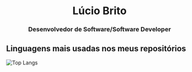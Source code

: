 <h1 align="center">Lúcio Brito</h1>
<h3 align="center">Desenvolvedor de Software/Software Developer</h3>

<h2>Linguagens mais usadas nos meus repositórios</h2>
  
![Top Langs](https://github-readme-stats.vercel.app/api/top-langs/?username=luciobrito&layout=compact) </div>
